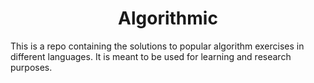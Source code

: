 <h1 align=center>Algorithmic</h1>

This is a repo containing the solutions to popular algorithm exercises in different languages. It is meant to be used for learning and research purposes.
